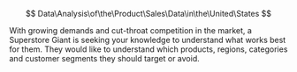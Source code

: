 $$  Data\Analysis\of\the\Product\Sales\Data\in\the\United\States  $$



With growing demands and cut-throat competition in the market, a Superstore Giant is seeking your knowledge to understand what works best for them. They would like to understand which products, regions, categories and customer segments they should target or avoid.

